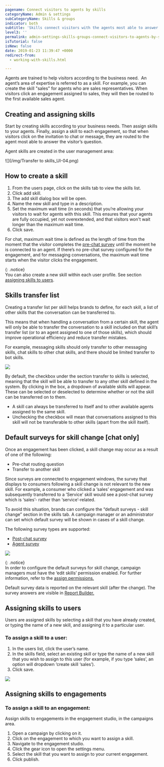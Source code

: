 ```yaml
---
pagename: Connect visitors to agents by skills
categoryName: Admin & settings
subCategoryName: Skills & groups
indicator: both
subtitle: 'Skills connect visitors with the agents most able to answer their questions '
level3: ''
permalink: admin-settings-skills-groups-connect-visitors-to-agents-by-skills.html
isTutorial: false
isNew: false
date: 2019-01-23 11:39:47 +0000
redirect-from:
  - working-with-skills.html

---
```

Agents are trained to help visitors according to the business need.  An agent’s area of expertise is referred to as a skill. For example, you can create the skill "sales" for agents who are sales representatives. When visitors click an engagement assigned to sales, they will then be routed to the first available sales agent.

## Creating and assigning skills

Start by creating skills according to your business needs. Then assign skills to your agents. Finally, assign a skill to each engagement, so that when visitors click on the invitation to chat or message, they are routed to the agent most able to answer the visitor’s question.

Agent skills are created in the user management area:

![](/img/Transfer to skills_UI-04.png)

## How to create a skill

1. From the users page, click on the skills tab to view the skills list.
2. Click add skill.
3. The add skill dialog box will be open.
4. Name the new skill and type in a description.
5. Set the maximum wait time (in seconds) that you’re allowing your visitors to wait for agents with this skill. This ensures that your agents are fully occupied, yet not overextended, and that visitors won't wait longer than the maximum wait time.
6. Click save.

For chat, maximum wait time is defined as the length of time from the moment that the visitor completes the [pre-chat survey](contact-center-management-live-chat-operations-surveys-with-live-chat.html#pre-chat-survey) until the moment he is connected to an agent. If there’s no pre-chat survey configured for the engagement, and for messaging conversations, the maximum wait time starts when the visitor clicks the engagement.

{: .notice}  
You can also create a new skill within each user profile. See section [assigning skills to users](admin-settings-skills-groups-connect-visitors-to-agents-by-skills.html#assigning-skills-to-users).

## Skills transfer list

Creating a transfer list per skill helps brands to define, for each skill, a list of other skills that the conversation can be transferred to.

This means that when handling a conversation from a certain skill, the agent will only be able to transfer the conversation to a skill included on that skill’s transfer list (or to an agent assigned to one of those skills), which should improve operational efficiency and reduce transfer mistakes.

For example, messaging skills should only transfer to other messaging skills, chat skills to other chat skills, and there should be limited transfer to bot skills.

![](/img/Connect-visitors-by-agent-skills2.png)

By default, the checkbox under the section transfer to skills is selected, meaning that the skill will be able to transfer to any other skill defined in the system. By clicking in the box, a dropdown of available skills will appear. These can be selected or deselected to determine whether or not the skill can be transferred on to them.

* A skill can always be transferred to itself and to other available agents assigned to the same skill.
* Unchecking the checkbox will mean that conversations assigned to this skill will not be transferable to other skills (apart from the skill itself).

## Default surveys for skill change \[chat only\]

Once an engagement has been clicked, a skill change may occur as a result of one of the following:

* Pre-chat routing question
* Transfer to another skill

Since surveys are connected to engagement windows, the survey that displays to consumers following a skill change is not relevant to the new skill. For example, a consumer who clicked a ‘sales’ engagement and was subsequently transferred to a ‘Service’ skill would see a post-chat survey which is ‘sales’- rather than ‘service’-related.

To avoid this situation, brands can configure the “default surveys - skill change” section in the skills tab. A campaign manager or an administrator can set which default survey will be shown in cases of a skill change.

The following survey types are supported:

* [Post-chat survey](contact-center-management-live-chat-operations-surveys-with-live-chat.html#post-chat-survey)
* [Agent survey](contact-center-management-live-chat-operations-surveys-with-live-chat.html#agent-survey)

![](/img/connect-visitors-agent-skills3.png)

{: .notice}  
In order to configure the default surveys for skill change, campaign managers must have the ‘edit skills’ permission enabled. For further information, refer to the [assign permissions.](admin-settings-permissions-assign-permissions.html)

Default survey data is reported on the relevant skill (after the change). The survey answers are visible in [Report Builder.](data-reporting-report-builder-report-builder-overview.html)

## Assigning skills to users

Users are assigned skills by selecting a skill that you have already created, or typing the name of a new skill, and assigning it to a particular user.

### To assign a skill to a user:

1. In the users list, click the user’s name.
2. In the skills field, select an existing skill or type the name of a new skill that you wish to assign to this user (for example, if you type ‘sales’, an option will dropdown ‘create skill ‘sales’).
3. Click save.

![](/img/connect-visitors-to-agents4-1.png)

## Assigning skills to engagements

### To assign a skill to an engagement:

Assign skills to engagements in the engagement studio, in the campaigns area.

1. Open a campaign by clicking on it.
2. Click on the engagement to which you want to assign a skill.
3. Navigate to the engagement studio.
4. Click the gear icon to open the settings menu.
5. Select the skill that you want to assign to your current engagement.
6. Click publish.
